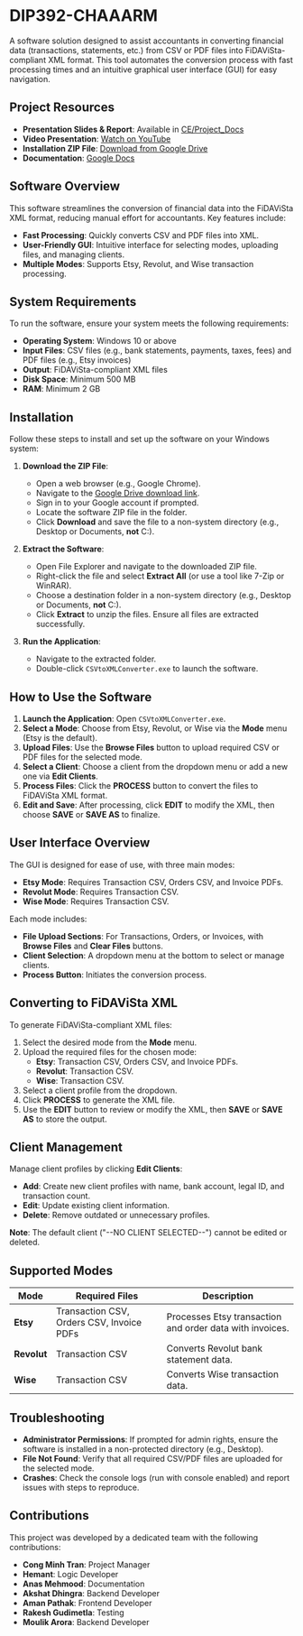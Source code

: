 # DIP392-CHAAARM

A software solution designed to assist accountants in converting financial data (transactions, statements, etc.) from CSV or PDF files into FiDAViSta-compliant XML format. This tool automates the conversion process with fast processing times and an intuitive graphical user interface (GUI) for easy navigation.

## Project Resources

- **Presentation Slides & Report**: Available in [CE/Project_Docs](CE/Project_Docs)
- **Video Presentation**: [Watch on YouTube](https://youtu.be/WOEphRbgGpM)
- **Installation ZIP File**: [Download from Google Drive](https://drive.google.com/drive/folders/1Gr9aJNLn6cMid96FxTSMfDdl657A-bNd?usp=sharing)
- **Documentation**: [Google Docs](https://docs.google.com/document/d/1-BgFL-_NS9lkY4evLRGx8olBv16lrraJ9kKTxE3TRkA/edit?usp=sharing)

## Software Overview

This software streamlines the conversion of financial data into the FiDAViSta XML format, reducing manual effort for accountants. Key features include:

- **Fast Processing**: Quickly converts CSV and PDF files into XML.
- **User-Friendly GUI**: Intuitive interface for selecting modes, uploading files, and managing clients.
- **Multiple Modes**: Supports Etsy, Revolut, and Wise transaction processing.

## System Requirements

To run the software, ensure your system meets the following requirements:

- **Operating System**: Windows 10 or above
- **Input Files**: CSV files (e.g., bank statements, payments, taxes, fees) and PDF files (e.g., Etsy invoices)
- **Output**: FiDAViSta-compliant XML files
- **Disk Space**: Minimum 500 MB
- **RAM**: Minimum 2 GB

## Installation

Follow these steps to install and set up the software on your Windows system:

1. **Download the ZIP File**:
   - Open a web browser (e.g., Google Chrome).
   - Navigate to the [Google Drive download link](https://drive.google.com/drive/folders/1Gr9aJNLn6cMid96FxTSMfDdl657A-bNd?usp=sharing).
   - Sign in to your Google account if prompted.
   - Locate the software ZIP file in the folder.
   - Click **Download** and save the file to a non-system directory (e.g., Desktop or Documents, **not** C:\).

2. **Extract the Software**:
   - Open File Explorer and navigate to the downloaded ZIP file.
   - Right-click the file and select **Extract All** (or use a tool like 7-Zip or WinRAR).
   - Choose a destination folder in a non-system directory (e.g., Desktop or Documents, **not** C:\).
   - Click **Extract** to unzip the files. Ensure all files are extracted successfully.

3. **Run the Application**:
   - Navigate to the extracted folder.
   - Double-click `CSVtoXMLConverter.exe` to launch the software.

## How to Use the Software

1. **Launch the Application**: Open `CSVtoXMLConverter.exe`.
2. **Select a Mode**: Choose from Etsy, Revolut, or Wise via the **Mode** menu (Etsy is the default).
3. **Upload Files**: Use the **Browse Files** button to upload required CSV or PDF files for the selected mode.
4. **Select a Client**: Choose a client from the dropdown menu or add a new one via **Edit Clients**.
5. **Process Files**: Click the **PROCESS** button to convert the files to FiDAViSta XML format.
6. **Edit and Save**: After processing, click **EDIT** to modify the XML, then choose **SAVE** or **SAVE AS** to finalize.

## User Interface Overview

The GUI is designed for ease of use, with three main modes:

- **Etsy Mode**: Requires Transaction CSV, Orders CSV, and Invoice PDFs.
- **Revolut Mode**: Requires Transaction CSV.
- **Wise Mode**: Requires Transaction CSV.

Each mode includes:
- **File Upload Sections**: For Transactions, Orders, or Invoices, with **Browse Files** and **Clear Files** buttons.
- **Client Selection**: A dropdown menu at the bottom to select or manage clients.
- **Process Button**: Initiates the conversion process.

## Converting to FiDAViSta XML

To generate FiDAViSta-compliant XML files:

1. Select the desired mode from the **Mode** menu.
2. Upload the required files for the chosen mode:
   - **Etsy**: Transaction CSV, Orders CSV, and Invoice PDFs.
   - **Revolut**: Transaction CSV.
   - **Wise**: Transaction CSV.
3. Select a client profile from the dropdown.
4. Click **PROCESS** to generate the XML file.
5. Use the **EDIT** button to review or modify the XML, then **SAVE** or **SAVE AS** to store the output.

## Client Management

Manage client profiles by clicking **Edit Clients**:
- **Add**: Create new client profiles with name, bank account, legal ID, and transaction count.
- **Edit**: Update existing client information.
- **Delete**: Remove outdated or unnecessary profiles.

**Note**: The default client ("--NO CLIENT SELECTED--") cannot be edited or deleted.

## Supported Modes

| Mode      | Required Files                     | Description                              |
|-----------|------------------------------------|------------------------------------------|
| **Etsy**  | Transaction CSV, Orders CSV, Invoice PDFs | Processes Etsy transaction and order data with invoices. |
| **Revolut** | Transaction CSV                  | Converts Revolut bank statement data.     |
| **Wise**  | Transaction CSV                    | Converts Wise transaction data.           |

## Troubleshooting

- **Administrator Permissions**: If prompted for admin rights, ensure the software is installed in a non-protected directory (e.g., Desktop).
- **File Not Found**: Verify that all required CSV/PDF files are uploaded for the selected mode.
- **Crashes**: Check the console logs (run with console enabled) and report issues with steps to reproduce.

## Contributions

This project was developed by a dedicated team with the following contributions:

- **Cong Minh Tran**: Project Manager
- **Hemant**: Logic Developer
- **Anas Mehmood**: Documentation
- **Akshat Dhingra**: Backend Developer
- **Aman Pathak**: Frontend Developer
- **Rakesh Gudimetla**: Testing
- **Moulik Arora**: Backend Developer

